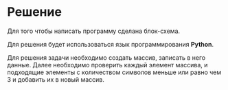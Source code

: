 # Решение
Для того чтобы написать программу сделана блок-схема.

Для решения будет использоваться язык программирования **Python**.

Для решения задачи необходимо создать массив, записать в него данные. Далее необходимо проверить каждый элемент массива, и подходящие элементы с количеством символов меньше или равно чем 3 и добавить их в новый массив.